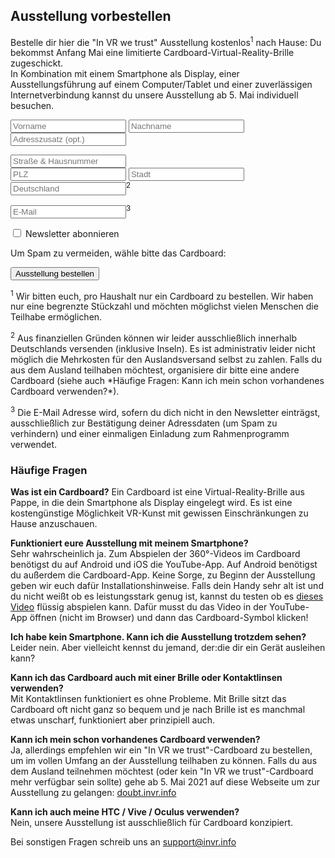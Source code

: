 ## Ausstellung vorbestellen

Bestelle dir hier die "In VR we trust" Ausstellung kostenlos<sup>1</sup> nach Hause: Du bekommst Anfang Mai eine limitierte Cardboard-Virtual-Reality-Brille zugeschickt.  
In Kombination mit einem Smartphone als Display, einer Ausstellungsführung auf einem Computer/Tablet und einer zuverlässigen Internetverbindung kannst du unsere Ausstellung ab 5. Mai individuell besuchen.

 <form action="https://data.invr.info/users" method="PUT" name="order" id="orderForm">
    <p>
      <input type="text" name="firstname" id="firstname" placeholder="Vorname" class="half" required>
      <input type="text" name="lastname" id="lastname" placeholder="Nachname" class="half" required><br>
      <input type="text" name="additionalAddress" id="additionalAddress" placeholder="Adresszusatz (opt.)" class="full">
    </p>
    <p>
      <input type="text" name="streetAndHouseNumber" id="streetAndHouseNumber" placeholder="Straße & Hausnummer" class="full" required><br>
      <input type="text" name="postalCode" id="postalCode" placeholder="PLZ" pattern="[0-9]{5}" class="half" required>
      <input type="text" name="city" id="city" placeholder="Stadt" class="half" required><br>
      <input type="text" name="country" id="country" placeholder="Deutschland" class="full readonly" readonly><sup>2</sup>
    </p>
    <p>
      <input type="email" name="email" id="email" placeholder="E-Mail" class="full" required><sup>3</sup>
    </p>
    <p>
      <input type="checkbox" name="newsletter" id="newsletter">
      <label for="newsletter">Newsletter abonnieren</label>
    </p>
    <div id="ham">
      <p>Um Spam zu vermeiden, wähle bitte das Cardboard:</p>
    </div>
   <input type="submit" id="orderSubmit" value="Ausstellung bestellen">
</form> 

<div class="orderMsgs md-orderok"></div>
<div class="orderMsgs md-ordererror"></div><span class="orderMsgs" id="orderResponse"></span>

<div class="footnotes">
<p><sup>1</sup> Wir bitten euch, pro Haushalt nur ein Cardboard zu bestellen. Wir haben nur eine begrenzte Stückzahl und möchten möglichst vielen Menschen die Teilhabe ermöglichen.</p>

<p><sup>2</sup> Aus finanziellen Gründen können wir leider ausschließlich innerhalb Deutschlands versenden (inklusive Inseln). Es ist administrativ leider nicht möglich die Mehrkosten für den Auslandsversand selbst zu zahlen. Falls du aus dem Ausland teilhaben möchtest, organisiere dir bitte eine andere Cardboard (siehe auch *Häufige Fragen: Kann ich mein schon vorhandenes Cardboard verwenden?*).</p>

<p><sup>3</sup> Die E-Mail Adresse wird, sofern du dich nicht in den Newsletter einträgst, ausschließlich zur Bestätigung deiner Adressdaten (um Spam zu verhindern) und einer einmaligen Einladung zum Rahmenprogramm verwendet.</p>
</div>

### Häufige Fragen

**Was ist ein Cardboard?**
Ein Cardboard ist eine Virtual-Reality-Brille aus Pappe, in die dein Smartphone als Display eingelegt wird. Es ist eine kostengünstige Möglichkeit VR-Kunst mit gewissen Einschränkungen zu Hause anzuschauen.

**Funktioniert eure Ausstellung mit meinem Smartphone?**  
Sehr wahrscheinlich ja. Zum Abspielen der 360°-Videos im Cardboard benötigst du auf Android und iOS die YouTube-App. Auf Android benötigst du außerdem die Cardboard-App. Keine Sorge, zu Beginn der Ausstellung geben wir euch dafür Installationshinweise. 
Falls dein Handy sehr alt ist und du nicht weißt ob es leistungsstark genug ist, kannst du testen ob es [dieses Video](https://youtu.be/XPhmpfiWEEw) flüssig abspielen kann. Dafür musst du das Video in der YouTube-App öffnen (nicht im Browser) und dann das Cardboard-Symbol <object data="./graphics/google-cardboard.svg" type="image/svg+xml" width="24" height="13">
</object> klicken!

**Ich habe kein Smartphone. Kann ich die Ausstellung trotzdem sehen?**  
Leider nein. Aber vielleicht kennst du jemand, der:die dir ein Gerät ausleihen kann?

**Kann ich das Cardboard auch mit einer Brille oder Kontaktlinsen verwenden?**  
Mit Kontaktlinsen funktioniert es ohne Probleme. Mit Brille sitzt das Cardboard oft nicht ganz so bequem und je nach Brille ist es manchmal etwas unscharf, funktioniert aber prinzipiell auch.

**Kann ich mein schon vorhandenes Cardboard verwenden?**  
Ja, allerdings empfehlen wir ein "In VR we trust"-Cardboard zu bestellen, um im vollen Umfang an der Ausstellung teilhaben zu können. 
Falls du aus dem Ausland teilnehmen möchtest (oder kein "In VR we trust"-Cardboard mehr verfügbar sein sollte) gehe ab 5. Mai 2021 auf diese Webseite um zur Ausstellung zu gelangen: [doubt.invr.info](https://doubt.invr.info)

**Kann ich auch meine HTC / Vive / Oculus verwenden?**  
Nein, unsere Ausstellung ist ausschließlich für Cardboard konzipiert. 

Bei sonstigen Fragen schreib uns an [support@invr.info](mailto:support@invr.info)